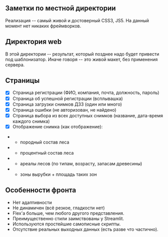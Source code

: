 ## Заметки по местной директории
Реализация -- самый живой и достоверный CSS3, JS5. 
На данный момент нет никаких фреймворков.

## Директория web
В этой директории -- результат, который позднее надо будет привести под шаблонизатор. Иначе говоря -- это живой макет, без применения сервера.


## Страницы
- [x] Страница регистрации (ФИО, компания, почта, должность, пароль)
- [x] Страница об успешной регистрации (всплывашка)
- [x] Страница загрузки снимков ДЗЗ (один или много)
- [x] Страница ошибки (не авторизован, не найдено)
- [x] Страница выбора из всех доступных снимков (название, дата-время каждого снимка)
- [x] Отображение снимка (как отображение):
- - породный состав леса
- - процентный состав леса
- - ареалы лесов (по типам, возрасту, запасам древесины)
- - зоны вырубки + площадь таких зон


## Особенности фронта
- Нет адаптивности
- Не динамичен (всё резкое, гладкости нет)
- Flex'a больше, чем любого другого представления.
- Преимущественно стили заимствованы у Streamlit.
- Используются простейшие самописные скрипты.
- Отсутствие реальных выходных данных (есть разве что частично).
